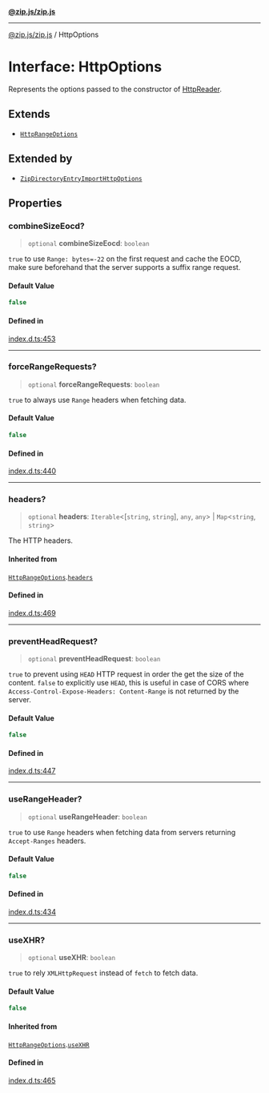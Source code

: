 [**@zip.js/zip.js**](../README.md)

***

[@zip.js/zip.js](../globals.md) / HttpOptions

# Interface: HttpOptions

Represents the options passed to the constructor of [HttpReader](../classes/HttpReader.md).

## Extends

- [`HttpRangeOptions`](HttpRangeOptions.md)

## Extended by

- [`ZipDirectoryEntryImportHttpOptions`](ZipDirectoryEntryImportHttpOptions.md)

## Properties

### combineSizeEocd?

> `optional` **combineSizeEocd**: `boolean`

`true` to use `Range: bytes=-22` on the first request and cache the EOCD, make sure beforehand that the server supports a suffix range request.

#### Default Value

```ts
false
```

#### Defined in

[index.d.ts:453](https://github.com/gildas-lormeau/zip.js/blob/24ecd74cb4237f29fe97eb10cff1144c3877ce3d/index.d.ts#L453)

***

### forceRangeRequests?

> `optional` **forceRangeRequests**: `boolean`

`true` to always use `Range` headers when fetching data.

#### Default Value

```ts
false
```

#### Defined in

[index.d.ts:440](https://github.com/gildas-lormeau/zip.js/blob/24ecd74cb4237f29fe97eb10cff1144c3877ce3d/index.d.ts#L440)

***

### headers?

> `optional` **headers**: `Iterable`\<[`string`, `string`], `any`, `any`\> \| `Map`\<`string`, `string`\>

The HTTP headers.

#### Inherited from

[`HttpRangeOptions`](HttpRangeOptions.md).[`headers`](HttpRangeOptions.md#headers)

#### Defined in

[index.d.ts:469](https://github.com/gildas-lormeau/zip.js/blob/24ecd74cb4237f29fe97eb10cff1144c3877ce3d/index.d.ts#L469)

***

### preventHeadRequest?

> `optional` **preventHeadRequest**: `boolean`

`true` to prevent using `HEAD` HTTP request in order the get the size of the content.
`false` to explicitly use `HEAD`, this is useful in case of CORS where `Access-Control-Expose-Headers: Content-Range` is not returned by the server.

#### Default Value

```ts
false
```

#### Defined in

[index.d.ts:447](https://github.com/gildas-lormeau/zip.js/blob/24ecd74cb4237f29fe97eb10cff1144c3877ce3d/index.d.ts#L447)

***

### useRangeHeader?

> `optional` **useRangeHeader**: `boolean`

`true` to use `Range` headers when fetching data from servers returning `Accept-Ranges` headers.

#### Default Value

```ts
false
```

#### Defined in

[index.d.ts:434](https://github.com/gildas-lormeau/zip.js/blob/24ecd74cb4237f29fe97eb10cff1144c3877ce3d/index.d.ts#L434)

***

### useXHR?

> `optional` **useXHR**: `boolean`

`true` to rely `XMLHttpRequest` instead of `fetch` to fetch data.

#### Default Value

```ts
false
```

#### Inherited from

[`HttpRangeOptions`](HttpRangeOptions.md).[`useXHR`](HttpRangeOptions.md#usexhr)

#### Defined in

[index.d.ts:465](https://github.com/gildas-lormeau/zip.js/blob/24ecd74cb4237f29fe97eb10cff1144c3877ce3d/index.d.ts#L465)
